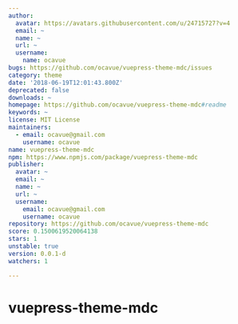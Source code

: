 ```yaml
---
author:
  avatar: https://avatars.githubusercontent.com/u/24715727?v=4
  email: ~
  name: ~
  url: ~
  username:
    name: ocavue
bugs: https://github.com/ocavue/vuepress-theme-mdc/issues
category: theme
date: '2018-06-19T12:01:43.800Z'
deprecated: false
downloads: ~
homepage: https://github.com/ocavue/vuepress-theme-mdc#readme
keywords: ~
license: MIT License
maintainers:
  - email: ocavue@gmail.com
    username: ocavue
name: vuepress-theme-mdc
npm: https://www.npmjs.com/package/vuepress-theme-mdc
publisher:
  avatar: ~
  email: ~
  name: ~
  url: ~
  username:
    email: ocavue@gmail.com
    username: ocavue
repository: https://github.com/ocavue/vuepress-theme-mdc
score: 0.1500619520064138
stars: 1
unstable: true
version: 0.0.1-d
watchers: 1

---
```


# vuepress-theme-mdc
